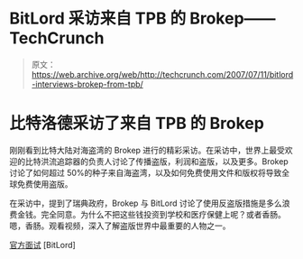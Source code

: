 # BitLord 采访来自 TPB 的 Brokep——TechCrunch

> 原文：<https://web.archive.org/web/http://techcrunch.com/2007/07/11/bitlord-interviews-brokep-from-tpb/>

# 比特洛德采访了来自 TPB 的 Brokep

刚刚看到比特大陆对海盗湾的 Brokep 进行的精彩采访。在采访中，世界上最受欢迎的比特洪流追踪器的负责人讨论了传播盗版，利润和盗版，以及更多。Brokep 讨论了如何超过 50%的种子来自海盗湾，以及如何免费使用文件和版权将导致全球免费使用盗版。

在采访中，提到了瑞典政府，Brokep 与 BitLord 讨论了使用反盗版措施是多么浪费金钱。完全同意。为什么不把这些钱投资到学校和医疗保健上呢？或者香肠。嗯，香肠。观看视频，深入了解盗版世界中最重要的人物之一。

[官方面试](https://web.archive.org/web/20190716054336/http://www.bitlordshow.com/ep8.php) [BitLord]
